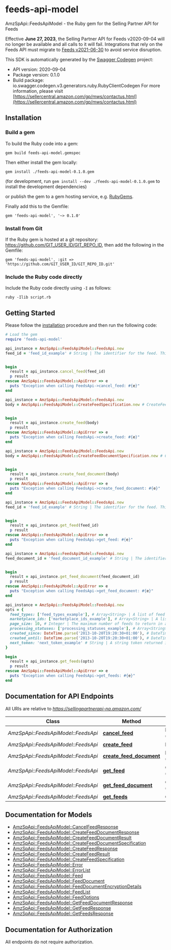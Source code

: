 # feeds-api-model

AmzSpApi::FeedsApiModel - the Ruby gem for the Selling Partner API for Feeds

Effective **June 27, 2023**, the Selling Partner API for Feeds v2020-09-04 will no longer be available and all calls to it will fail. Integrations that rely on the Feeds API must migrate to [Feeds v2021-06-30](https://developer-docs.amazon.com/sp-api/docs/feeds-api-v2021-06-30-reference) to avoid service disruption.

This SDK is automatically generated by the [Swagger Codegen](https://github.com/swagger-api/swagger-codegen) project:

- API version: 2020-09-04
- Package version: 0.1.0
- Build package: io.swagger.codegen.v3.generators.ruby.RubyClientCodegen
For more information, please visit [https://sellercentral.amazon.com/gp/mws/contactus.html](https://sellercentral.amazon.com/gp/mws/contactus.html)

## Installation

### Build a gem

To build the Ruby code into a gem:

```shell
gem build feeds-api-model.gemspec
```

Then either install the gem locally:

```shell
gem install ./feeds-api-model-0.1.0.gem
```
(for development, run `gem install --dev ./feeds-api-model-0.1.0.gem` to install the development dependencies)

or publish the gem to a gem hosting service, e.g. [RubyGems](https://rubygems.org/).

Finally add this to the Gemfile:

    gem 'feeds-api-model', '~> 0.1.0'

### Install from Git

If the Ruby gem is hosted at a git repository: https://github.com/GIT_USER_ID/GIT_REPO_ID, then add the following in the Gemfile:

    gem 'feeds-api-model', :git => 'https://github.com/GIT_USER_ID/GIT_REPO_ID.git'

### Include the Ruby code directly

Include the Ruby code directly using `-I` as follows:

```shell
ruby -Ilib script.rb
```

## Getting Started

Please follow the [installation](#installation) procedure and then run the following code:
```ruby
# Load the gem
require 'feeds-api-model'

api_instance = AmzSpApi::FeedsApiModel::FeedsApi.new
feed_id = 'feed_id_example' # String | The identifier for the feed. This identifier is unique only in combination with a seller ID.


begin
  result = api_instance.cancel_feed(feed_id)
  p result
rescue AmzSpApi::FeedsApiModel::ApiError => e
  puts "Exception when calling FeedsApi->cancel_feed: #{e}"
end

api_instance = AmzSpApi::FeedsApiModel::FeedsApi.new
body = AmzSpApi::FeedsApiModel::CreateFeedSpecification.new # CreateFeedSpecification | 


begin
  result = api_instance.create_feed(body)
  p result
rescue AmzSpApi::FeedsApiModel::ApiError => e
  puts "Exception when calling FeedsApi->create_feed: #{e}"
end

api_instance = AmzSpApi::FeedsApiModel::FeedsApi.new
body = AmzSpApi::FeedsApiModel::CreateFeedDocumentSpecification.new # CreateFeedDocumentSpecification | 


begin
  result = api_instance.create_feed_document(body)
  p result
rescue AmzSpApi::FeedsApiModel::ApiError => e
  puts "Exception when calling FeedsApi->create_feed_document: #{e}"
end

api_instance = AmzSpApi::FeedsApiModel::FeedsApi.new
feed_id = 'feed_id_example' # String | The identifier for the feed. This identifier is unique only in combination with a seller ID.


begin
  result = api_instance.get_feed(feed_id)
  p result
rescue AmzSpApi::FeedsApiModel::ApiError => e
  puts "Exception when calling FeedsApi->get_feed: #{e}"
end

api_instance = AmzSpApi::FeedsApiModel::FeedsApi.new
feed_document_id = 'feed_document_id_example' # String | The identifier of the feed document.


begin
  result = api_instance.get_feed_document(feed_document_id)
  p result
rescue AmzSpApi::FeedsApiModel::ApiError => e
  puts "Exception when calling FeedsApi->get_feed_document: #{e}"
end

api_instance = AmzSpApi::FeedsApiModel::FeedsApi.new
opts = { 
  feed_types: ['feed_types_example'], # Array<String> | A list of feed types used to filter feeds. When feedTypes is provided, the other filter parameters (processingStatuses, marketplaceIds, createdSince, createdUntil) and pageSize may also be provided. Either feedTypes or nextToken is required.
  marketplace_ids: ['marketplace_ids_example'], # Array<String> | A list of marketplace identifiers used to filter feeds. The feeds returned will match at least one of the marketplaces that you specify.
  page_size: 10, # Integer | The maximum number of feeds to return in a single call.
  processing_statuses: ['processing_statuses_example'], # Array<String> | A list of processing statuses used to filter feeds.
  created_since: DateTime.parse('2013-10-20T19:20:30+01:00'), # DateTime | The earliest feed creation date and time for feeds included in the response, in ISO 8601 format. The default is 90 days ago. Feeds are retained for a maximum of 90 days.
  created_until: DateTime.parse('2013-10-20T19:20:30+01:00'), # DateTime | The latest feed creation date and time for feeds included in the response, in ISO 8601 format. The default is now.
  next_token: 'next_token_example' # String | A string token returned in the response to your previous request. nextToken is returned when the number of results exceeds the specified pageSize value. To get the next page of results, call the getFeeds operation and include this token as the only parameter. Specifying nextToken with any other parameters will cause the request to fail.
}

begin
  result = api_instance.get_feeds(opts)
  p result
rescue AmzSpApi::FeedsApiModel::ApiError => e
  puts "Exception when calling FeedsApi->get_feeds: #{e}"
end
```

## Documentation for API Endpoints

All URIs are relative to *https://sellingpartnerapi-na.amazon.com/*

Class | Method | HTTP request | Description
------------ | ------------- | ------------- | -------------
*AmzSpApi::FeedsApiModel::FeedsApi* | [**cancel_feed**](docs/FeedsApi.md#cancel_feed) | **DELETE** /feeds/2020-09-04/feeds/{feedId} | 
*AmzSpApi::FeedsApiModel::FeedsApi* | [**create_feed**](docs/FeedsApi.md#create_feed) | **POST** /feeds/2020-09-04/feeds | 
*AmzSpApi::FeedsApiModel::FeedsApi* | [**create_feed_document**](docs/FeedsApi.md#create_feed_document) | **POST** /feeds/2020-09-04/documents | 
*AmzSpApi::FeedsApiModel::FeedsApi* | [**get_feed**](docs/FeedsApi.md#get_feed) | **GET** /feeds/2020-09-04/feeds/{feedId} | 
*AmzSpApi::FeedsApiModel::FeedsApi* | [**get_feed_document**](docs/FeedsApi.md#get_feed_document) | **GET** /feeds/2020-09-04/documents/{feedDocumentId} | 
*AmzSpApi::FeedsApiModel::FeedsApi* | [**get_feeds**](docs/FeedsApi.md#get_feeds) | **GET** /feeds/2020-09-04/feeds | 

## Documentation for Models

 - [AmzSpApi::FeedsApiModel::CancelFeedResponse](docs/CancelFeedResponse.md)
 - [AmzSpApi::FeedsApiModel::CreateFeedDocumentResponse](docs/CreateFeedDocumentResponse.md)
 - [AmzSpApi::FeedsApiModel::CreateFeedDocumentResult](docs/CreateFeedDocumentResult.md)
 - [AmzSpApi::FeedsApiModel::CreateFeedDocumentSpecification](docs/CreateFeedDocumentSpecification.md)
 - [AmzSpApi::FeedsApiModel::CreateFeedResponse](docs/CreateFeedResponse.md)
 - [AmzSpApi::FeedsApiModel::CreateFeedResult](docs/CreateFeedResult.md)
 - [AmzSpApi::FeedsApiModel::CreateFeedSpecification](docs/CreateFeedSpecification.md)
 - [AmzSpApi::FeedsApiModel::Error](docs/Error.md)
 - [AmzSpApi::FeedsApiModel::ErrorList](docs/ErrorList.md)
 - [AmzSpApi::FeedsApiModel::Feed](docs/Feed.md)
 - [AmzSpApi::FeedsApiModel::FeedDocument](docs/FeedDocument.md)
 - [AmzSpApi::FeedsApiModel::FeedDocumentEncryptionDetails](docs/FeedDocumentEncryptionDetails.md)
 - [AmzSpApi::FeedsApiModel::FeedList](docs/FeedList.md)
 - [AmzSpApi::FeedsApiModel::FeedOptions](docs/FeedOptions.md)
 - [AmzSpApi::FeedsApiModel::GetFeedDocumentResponse](docs/GetFeedDocumentResponse.md)
 - [AmzSpApi::FeedsApiModel::GetFeedResponse](docs/GetFeedResponse.md)
 - [AmzSpApi::FeedsApiModel::GetFeedsResponse](docs/GetFeedsResponse.md)

## Documentation for Authorization

 All endpoints do not require authorization.

